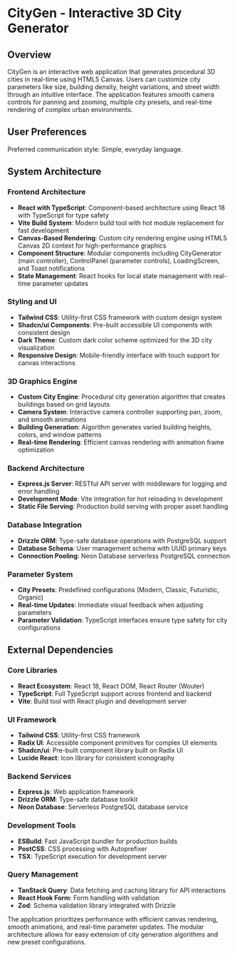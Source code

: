 # CityGen - Interactive 3D City Generator

## Overview

CityGen is an interactive web application that generates procedural 3D cities in real-time using HTML5 Canvas. Users can customize city parameters like size, building density, height variations, and street width through an intuitive interface. The application features smooth camera controls for panning and zooming, multiple city presets, and real-time rendering of complex urban environments.

## User Preferences

Preferred communication style: Simple, everyday language.

## System Architecture

### Frontend Architecture
- **React with TypeScript**: Component-based architecture using React 18 with TypeScript for type safety
- **Vite Build System**: Modern build tool with hot module replacement for fast development
- **Canvas-Based Rendering**: Custom city rendering engine using HTML5 Canvas 2D context for high-performance graphics
- **Component Structure**: Modular components including CityGenerator (main controller), ControlPanel (parameter controls), LoadingScreen, and Toast notifications
- **State Management**: React hooks for local state management with real-time parameter updates

### Styling and UI
- **Tailwind CSS**: Utility-first CSS framework with custom design system
- **Shadcn/ui Components**: Pre-built accessible UI components with consistent design
- **Dark Theme**: Custom dark color scheme optimized for the 3D city visualization
- **Responsive Design**: Mobile-friendly interface with touch support for canvas interactions

### 3D Graphics Engine
- **Custom City Engine**: Procedural city generation algorithm that creates buildings based on grid layouts
- **Camera System**: Interactive camera controller supporting pan, zoom, and smooth animations
- **Building Generation**: Algorithm generates varied building heights, colors, and window patterns
- **Real-time Rendering**: Efficient canvas rendering with animation frame optimization

### Backend Architecture
- **Express.js Server**: RESTful API server with middleware for logging and error handling
- **Development Mode**: Vite integration for hot reloading in development
- **Static File Serving**: Production build serving with proper asset handling

### Database Integration
- **Drizzle ORM**: Type-safe database operations with PostgreSQL support
- **Database Schema**: User management schema with UUID primary keys
- **Connection Pooling**: Neon Database serverless PostgreSQL connection

### Parameter System
- **City Presets**: Predefined configurations (Modern, Classic, Futuristic, Organic)
- **Real-time Updates**: Immediate visual feedback when adjusting parameters
- **Parameter Validation**: TypeScript interfaces ensure type safety for city configurations

## External Dependencies

### Core Libraries
- **React Ecosystem**: React 18, React DOM, React Router (Wouter)
- **TypeScript**: Full TypeScript support across frontend and backend
- **Vite**: Build tool with React plugin and development server

### UI Framework
- **Tailwind CSS**: Utility-first CSS framework
- **Radix UI**: Accessible component primitives for complex UI elements
- **Shadcn/ui**: Pre-built component library built on Radix UI
- **Lucide React**: Icon library for consistent iconography

### Backend Services
- **Express.js**: Web application framework
- **Drizzle ORM**: Type-safe database toolkit
- **Neon Database**: Serverless PostgreSQL database service

### Development Tools
- **ESBuild**: Fast JavaScript bundler for production builds
- **PostCSS**: CSS processing with Autoprefixer
- **TSX**: TypeScript execution for development server

### Query Management
- **TanStack Query**: Data fetching and caching library for API interactions
- **React Hook Form**: Form handling with validation
- **Zod**: Schema validation library integrated with Drizzle

The application prioritizes performance with efficient canvas rendering, smooth animations, and real-time parameter updates. The modular architecture allows for easy extension of city generation algorithms and new preset configurations.